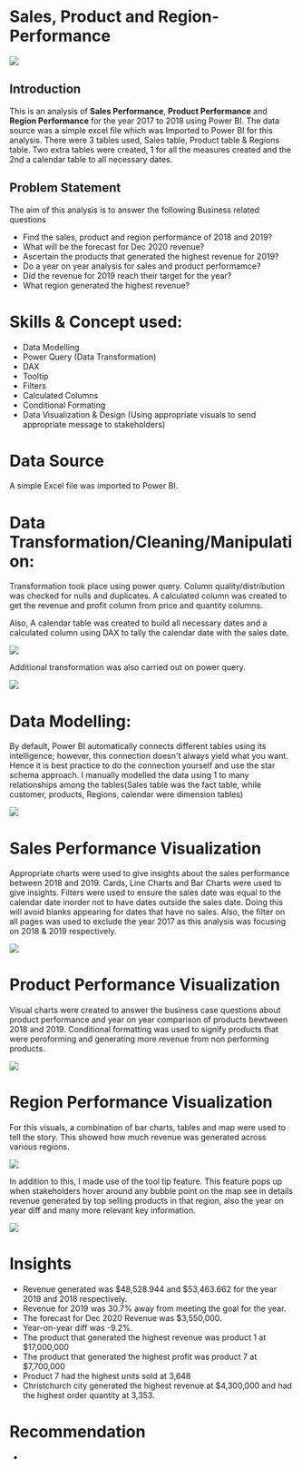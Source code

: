 # Sales, Product and Region-Performance

![](Intro_pic.jpg)

## Introduction
This is an analysis of **Sales Performance**, **Product Performance** and **Region Performance** for the year 2017 to 2018 using Power BI. The data source was a simple excel file which was Imported to Power BI for this analysis. There were 3 tables used, Sales table, Product table & Regions table. Two extra tables were created, 1 for all the measures created and the 2nd a calendar table to all necessary dates.

## Problem Statement

The aim of this analysis is to answer the following Business related questions

- Find the sales, product and region performance of 2018 and 2019?
- What will be the forecast for Dec 2020 revenue?
- Ascertain the products that generated the highest revenue for 2019?
- Do a year on year analysis for sales and product performamce?
- Did the revenue for 2019 reach their target for the year?
- What region generated the highest revenue?

# Skills & Concept used:

- Data Modelling
- Power Query (Data Transformation)
- DAX
- Tooltip 
- Filters
- Calculated Columns
- Conditional Formating
- Data Visualization & Design (Using appropriate visuals to send appropriate message to stakeholders)

# Data Source

A simple Excel file was imported to Power BI.

# Data Transformation/Cleaning/Manipulation:

Transformation took place using power query. Column quality/distribution was checked for nulls and duplicates. A calculated column was created to get the revenue and profit column from price and quantity columns. 

Also, A calendar table was created to build all necessary dates and a calculated column using DAX to tally the calendar date with the sales date.

![](Sales_date.jpg)

Additional transformation was also carried out on power query.

![](Applied_steps.jpg)

# Data Modelling:

By default, Power BI automatically connects different tables using its intelligence; however, this connection doesn't always yield what you want. Hence it is best practice to do the connection yourself and use the star schema approach. I manually modelled the data using 1 to many relationships among the tables(Sales table was the fact table, while customer, products, Regions, calendar were dimension tables)

![](Model.jpg)

# Sales Performance Visualization

Appropriate charts were used to give insights about the sales performance between 2018 and 2019. Cards, Line Charts and Bar Charts were used to give insights. Filters were used to ensure the sales date was equal to the calendar date inorder not to have dates outside the sales date. Doing this will avoid blanks appearing for dates that have no sales. Also, the filter on all pages was used to exclude the year 2017 as this analysis was focusing on 2018 & 2019 respectively.

![](Sales_performance.jpg)

# Product Performance Visualization

Visual charts were created to answer the business case questions about product performance and year on year comparison of products bewtween 2018 and 2019. Conditional formatting was used to signify products that were peroforming and generating more revenue from non performing products.

![](Product_Performance(2).jpg)

# Region Performance Visualization

For this visuals, a combination of bar charts, tables and map were used to tell the story. This showed how much revenue was generated across various regions.

![](Region_performance.jpg)

In addition to this, I made use of the tool tip feature. This feature pops up when stakeholders hover around any bubble point on the map see in details revenue generated by top selling products in that region, also the year on year diff and many more relevant key information.

![](Region_tooltip.jpg)

# Insights

- Revenue generated was $48,528.944 and $53,463.662 for the year 2019 and 2018 respectively.
- Revenue for 2019 was 30.7% away from meeting the goal for the year.
- The forecast for Dec 2020 Revenue was $3,550,000.
- Year-on-year diff was -9.2%.
- The product that generated the highest revenue was product 1 at $17,000,000
- The product that generated the highest profit was product 7 at $7,700,000
- Product 7 had the highest units sold at 3,648
- Christchurch city generated the highest revenue at $4,300,000 and had the highest order quantity at 3,353.

# Recommendation

- 
